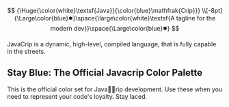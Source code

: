 $$
{\Huge{\color{white}\textsf{Java}}{\color{blue}\mathfrak{Crip}}}
\\[-8pt]
{\Large\color{blue}🟌}\space{\large\color{white}\textsf{A tagline for the modern dev}}\space{\Large\color{blue}🟌}
$$

JavaCrip is a dynamic, high-level, compiled language, that is fully capable in the streets. 

## Stay Blue: The Official Javacrip Color Palette

This is the official color set for Java🤏🏿rip development. Use these when you need to represent your code's loyalty. Stay laced.
